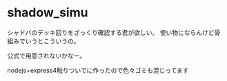 # shadow_simu

シャドバのデッキ回りをざっくり確認する君が欲しい。
使い物にならんけど骨組みでいうとこういうの。

公式で用意されないかなー。

nodejs+express4触りついでに作ったので色々ゴミも混じってます